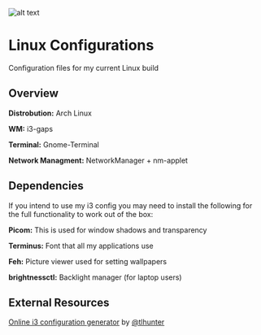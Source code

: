 ![alt text](https://felixm.pw/assets/pictures/linuxSS.png)
# Linux Configurations
Configuration files for my current Linux build

## Overview
**Distrobution:** Arch Linux

**WM:** i3-gaps

**Terminal:** Gnome-Terminal

**Network Managment:** NetworkManager + nm-applet

## Dependencies
If you intend to use my i3 config you may need to install the following for the full functionality to work out of the box:

**Picom:** This is used for window shadows and transparency

**Terminus:** Font that all my applications use

**Feh:** Picture viewer used for setting wallpapers

**brightnessctl:** Backlight manager (for laptop users)

## External Resources
[Online i3 configuration generator](https://thomashunter.name/i3-configurator/ "Online i3 configuration generator") by [@tlhunter](https://twitter.com/tlhunter "@tlhunter")